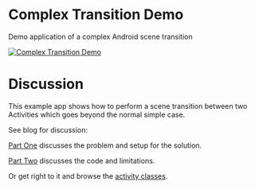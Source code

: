 # Complex Transition Demo

Demo application of a complex Android scene transition

[![Complex Transition Demo](http://img.youtube.com/vi/On3dzeAXx-w/0.jpg)](http://www.youtube.com/watch?v=On3dzeAXx-w)

# Discussion

This example app shows how to perform a scene transition between two Activities which goes beyond the normal simple case.

See blog for discussion:

[Part One](http://innodroid.com/blog/post/a-complex-activity-transition-part-1) discusses the problem and setup for the solution.

[Part Two](http://innodroid.com/blog/post/a-complex-activity-transition-part-2) discusses the code and limitations.

Or get right to it and browse the [activity classes](https://github.com/grennis/ComplexTransitionDemo/tree/master/app/src/main/java/com/innodroid/complextransitiondemo/ui).

